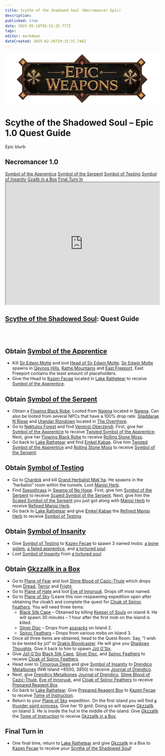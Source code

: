 ```yaml
---
title: Scythe of the Shadowed Soul (Necromancer Epic)
description: 
published: true
date: 2025-05-18T05:51:32.777Z
tags: 
editor: markdown
dateCreated: 2025-02-26T19:32:37.746Z
---
```


<!-- ───────────── Necromancer Epic 1.0 – Scythe of the Shadowed Soul ───────────── -->
<div class="page-container">

  <!-- Header ------------------------------------------------------- -->
  <div class="hero-card">
    <img src="/epicweapons.webp" alt="Epic Necromancer Weapons Banner" class="hero-img">
    <h1 class="hero-title">Scythe of the Shadowed Soul – Epic 1.0 Quest Guide</h1>
    <p class="hero-sub">Epic blurb</p>
  </div>

  <!-- Original top-level heading kept intact ----------------------- -->
  <h2 id="top" class="quest-card">Necromancer 1.0</h2>

  <!-- Quick-Nav ---------------------------------------------------- -->
  <nav class="toc-nav">
    <a href="#Apprentice">Symbol of the Apprentice</a>
    <a href="#Serpent">Symbol of the Serpent</a>
    <a href="#Testing">Symbol of Testing</a>
    <a href="#Insanity">Symbol of Insanity</a>
    <a href="#Gzallk">Gzallk in a Box</a>
    <a href="#final">Final Turn In</a>
  </nav>

  <!-- Item Preview ------------------------------------------------- -->
  <iframe src="https://eqdb.net/item/detail/20544" width="100%" height="400"></iframe>






<h2><a href="https://eqdb.net/item/detail/20544">Scythe of the Shadowed Soul</a>: Quest Guide</h2>
<br><br>

  
<!-- ────────── Symbol of the Apprentice ────────── -->
<div class="quest-card" id="Apprentice">
<h2>Obtain <a href="https://eqdb.net/item/detail/20642">Symbol of the Apprentice</a></h2>
<ul>
<li> Kill <a href="https://eqdb.net/npc/detail/10199">Sir Edwin Motte</a> and loot <a href="https://eqdb.net/item/detail/20641">Head of Sir Edwin Motte</a>. <a href="https://eqdb.net/npc/detail/10199">Sir Edwin Motte</a> spawns in <a href="https://eqdb.net/zone/detail/4">Qeynos Hills</a>, <a href="https://eqdb.net/zone/detail/50">Rathe Mountains</a> and <a href="https://eqdb.net/zone/detail/10">East Freeport</a>. East Freeport contains the least amount of placeholders.  </li>
  <li> Give the Head to <a href="https://eqdb.net/npc/detail/51048">Kazen Fecae</a> located in <a href="https://eqdb.net/zone/detail/51">Lake Rathetear</a> to receive <a href="https://eqdb.net/item/detail/20642">Symbol of the Apprentice</a>.

</ul>
</div>  
  
  

<div class="quest-card" id="Serpent">
<h2>Obtain <a href="https://eqdb.net/item/detail/20644">Symbol of the Serpent</a></h2>
<ul>
  <li>
    Obtain a <a href="https://eqdb.net/item/detail/1320">Flowing Black Robe</a>. Looted from <a href="https://eqdb.net/npc/detail/44100">Najena</a> located in <a href="https://eqdb.net/zone/detail/44">Najena</a>. Can also be looted from several NPCs that have a 100% drop rate. <a href="https://eqdb.net/npc/detail/93109">Siladdarae N`Riese</a> and <a href="https://eqdb.net/npc/detail/93112">Utandar Rizndown</a> located in <a href="https://eqdb.net/zone/detail/93">The Overthere</a>. 
  </li>
    <li>
    Go to <a href="https://eqdb.net/zone/detail/25">Nektulos Forest</a> and find <a href="https://eqdb.net/npc/detail/25113">Venenzi Oberzendi</a>. First, give her <a href="https://eqdb.net/item/detail/20642">Symbol of the Apprentice</a> to receive <a href="https://eqdb.net/item/detail/20643">Twisted Symbol of the Apprentice</a>. Next, give her <a href="https://eqdb.net/item/detail/1320">Flowing Black Robe</a> to receive <a href="https://eqdb.net/item/detail/20649">Rolling Stone Moss</a>.
  </li>
    <li>
    Go back to <a href="https://eqdb.net/zone/detail/51">Lake Rathetear</a> and find <a href="https://eqdb.net/npc/detail/51047">Emkel Kabae</a>. Give him <a href="https://eqdb.net/item/detail/20643">Twisted Symbol of the Apprentice</a> and <a href="https://eqdb.net/item/detail/20649">Rolling Stone Moss</a> to receive <a href="https://eqdb.net/item/detail/20644">Symbol of the Serpent</a>.
  </li>
</ul>
</div>

<div class="quest-card" id="Testing">
<h2>Obtain <a href="https://eqdb.net/item/detail/20647">Symbol of Testing</a></h2>
<ul>
  <li>
    Go to <a href="https://eqdb.net/zone/detail/103">Chardok</a> and kill <a href="https://eqdb.net/npc/detail/103139">Grand Herbalist Mak`ha</a>. He spawns in the “herbalist” room within the tunnels. Loot <a href="https://eqdb.net/item/detail/20654">Manisi Herb</a>.
      <li>
    Find <a href="https://eqdb.net/npc/detail/83074">Ssessthrass</a> in <a href="https://eqdb.net/zone/detail/83">Swamp of No Hope</a>. First, give him <a href="https://eqdb.net/item/detail/20644">Symbol of the Serpent</a> to receive <a href="https://eqdb.net/item/detail/20645">Scaled Symbol of the Serpent</a>. Next, give him the <a href="https://eqdb.net/item/detail/20645">Scaled Symbol of the Serpent</a> you just got along with <a href="https://eqdb.net/item/detail/20654">Manisi Herb</a> to receive <a href="https://eqdb.net/item/detail/20650">Refined Manisi Herb</a>.
  </li>
    <li>Go back to <a href="https://eqdb.net/zone/detail/51">Lake Rathetear</a> and give <a href="https://eqdb.net/npc/detail/51047">Emkel Kabae</a> the <a href="https://eqdb.net/item/detail/20650">Refined Manisi Herb</a> to receive <a href="https://eqdb.net/item/detail/20647">Symbol of Testing</a>.
  </li>
</ul>
</div>

<div class="quest-card" id="Insanity">
<h2>Obtain <a href="https://eqdb.net/item/detail/20648">Symbol of Insanity</a></h2>
<ul>
 
  <li>
    Give <a href="https://eqdb.net/item/detail/20647">Symbol of Testing</a> to <a href="https://eqdb.net/npc/detail/51048">Kazen Fecae</a> to spawn 3 named mobs: <a href="https://eqdb.net/npc/detail/51153">a bone golem</a>, <a href="https://eqdb.net/npc/detail/51152">a failed apprentice</a>, and <a href="https://eqdb.net/npc/detail/51144">a tortured soul</a>.
  </li>
  <li>
    Loot <a href="https://eqdb.net/item/detail/20648">Symbol of Insanity</a> from <a href="https://eqdb.net/npc/detail/51144">a tortured soul</a>.
  </li>
</ul>
  </div>
  <div class="quest-card" id="Gzallk">
<h2>Obtain <a href="https://eqdb.net/item/detail/20652">Gkzzallk in a Box</a></h2>
<ul>
   <li>
    Go to <a href="https://eqdb.net/zone/detail/72">Plane of Fear</a> and loot <a href="https://eqdb.net/item/detail/20655">Slime Blood of Cazic-Thule</a> which drops from <a href="https://eqdb.net/npc/detail/72000">Dread</a>, <a href="https://eqdb.net/npc/detail/72002">Terror</a> and <a href="https://eqdb.net/npc/detail/72004">Fright</a>.
  </li>
    <li>
    Go to <a href="https://eqdb.net/zone/detail/186">Plane of Hate</a> and loot <a href="https://eqdb.net/item/detail/20656">Eye of Innoruuk</a>. Drops off most named.  
  </li>
  <li>
    Go to <a href="https://eqdb.net/zone/detail/71">Plane of Sky</a> (Leave this non-respawning expedition open after obtaining the cloak!) and complete the quest for <a href="https://eqdb.net/item/detail/1278">Cloak of Spiroc Feathers</a>. You will need three items:
    <ul>
      <li><a href="https://eqdb.net/item/detail/20783">Black Silk Cape</a> – Obtained by killing <a href="https://eqdb.net/npc/detail/71075">Keeper of Souls</a> on island 4. He will spawn 30 minutes – 1 hour after the first mob on the island is killed. </li>
      <li><a href="https://eqdb.net/item/detail/20938">Silver Disc</a> – Drops from <a href="https://eqdb.net/npc/detail/71031">azaracks</a> on Island 2.</li>
      <li><a href="https://eqdb.net/item/detail/20782">Spiroc Feathers</a> – Drops from various mobs on Island 3.</li>
    </ul>
    
  </li>
  
  <li>
    Once all three items are obtained, head to the Quest Room. Say, “I wish to be tested by jzil” to <a href="https://eqdb.net/npc/detail/71053">Drakis Bloodcaster</a>. He will give you <a href="https://eqdb.net/item/detail/18536">Shadowy Thoughts</a>. Give it back to him to spawn <a href="https://eqdb.net/npc/detail/71074">Jzil G’Six</a>.
  </li>
  <li>
    Give <a href="https://eqdb.net/npc/detail/71074">Jzil G’Six</a> <a href="https://eqdb.net/item/detail/20783">Black Silk Cape</a>, <a href="https://eqdb.net/item/detail/20938">Silver Disc</a>, and <a href="https://eqdb.net/item/detail/20782">Spiroc Feathers</a> to receive <a href="https://eqdb.net/item/detail/1278">Cloak of Spiroc Feathers</a>.
  </li>
    <li>Head over to <a href="https://eqdb.net/zone/detail/96">Timorous Deep</a> and give <a href="https://eqdb.net/item/detail/20648">Symbol of Insanity</a> to <a href="https://eqdb.net/npc/detail/96034">Drendico Metalbones</a> (NW Island +6500, 3850) to receive <a href="https://eqdb.net/item/detail/18086">Journal of Drendico</a>.</li>
  <li>Next, give <a href="https://eqdb.net/npc/detail/96034">Drendico Metalbones</a> <a href="https://eqdb.net/item/detail/18086">Journal of Drendico</a>, <a href="https://eqdb.net/item/detail/20655">Slime Blood of Cazic-Thule</a>, <a href="https://eqdb.net/item/detail/20656">Eye of Innoruuk</a>, and <a href="https://eqdb.net/item/detail/1278">Cloak of Spiroc Feathers</a> to receive <a href="https://eqdb.net/item/detail/20653">Prepared Reagent Box</a>.</li>
    <li>
    Go back to <a href="https://eqdb.net/zone/detail/51">Lake Rathetear</a>. Give <a href="https://eqdb.net/item/detail/20653">Prepared Reagent Box</a> to <a href="https://eqdb.net/npc/detail/51048">Kazen Fecae</a> to receive <a href="https://eqdb.net/item/detail/18087">Tome of Instruction</a>.
  </li>
    <li>
    Return to your <a href="https://eqdb.net/zone/detail/71">Plane of Sky</a> expedition. On the first island you will find <a href="https://eqdb.net/npc/detail/71032">a thunder spirit princess</a>. Give her 10 gold. Doing so will spawn <a href="https://eqdb.net/npc/detail/71073">Gkzzallk</a> on Island 3. He is inside the hut in the middle of the island. Give <a href="https://eqdb.net/npc/detail/71073">Gkzzallk</a> the <a href="https://eqdb.net/item/detail/18087">Tome of Instruction</a> to receive <a href="https://eqdb.net/item/detail/20652">Gkzzallk in a Box</a>.
  </li>
</ul>
  </div>

  <div class="quest-card" id="final">
<h2>Final Turn in</h2>
<ul>

  <li>
    One final time, return to <a href="https://eqdb.net/zone/detail/51">Lake Rathetear</a> and give <a href="https://eqdb.net/item/detail/20652">Gkzzallk</a> in a Box to <a href="https://eqdb.net/npc/detail/51048">Kazen Fecae</a> to receive your <a href="https://eqdb.net/item/detail/2020544">Scythe of the Shadowed Soul</a>!
  </li>
</ul>
  </div>